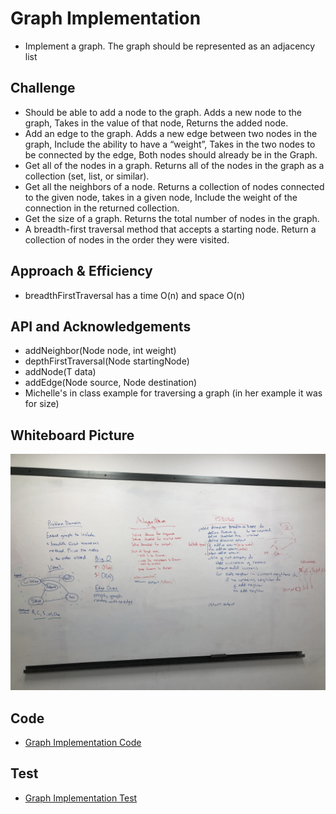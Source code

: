# Graph Implementation
- Implement a graph. The graph should be represented as an adjacency list

## Challenge
- Should be able to add a node to the graph. Adds a new node to the graph, Takes in the value of that node, Returns the added node.
- Add an edge to the graph. Adds a new edge between two nodes in the graph, Include the ability to have a “weight”, Takes in the two nodes to be connected by the edge, Both nodes should already be in the Graph.
- Get all of the nodes in a graph. Returns all of the nodes in the graph as a collection (set, list, or similar).
- Get all the neighbors of a node. Returns a collection of nodes connected to the given node, takes in a given node, Include the weight of the connection in the returned collection.
- Get the size of a graph. Returns the total number of nodes in the graph.                                 
- A breadth-first traversal method that accepts a starting node. Return a collection of nodes in the order they were visited. 

## Approach & Efficiency
- breadthFirstTraversal has a time O(n) and space O(n)

## API and Acknowledgements
- addNeighbor(Node<T> node, int weight)
- depthFirstTraversal(Node startingNode)
- addNode(T data)
- addEdge(Node<T> source, Node<T> destination)
- Michelle's in class example for traversing a graph (in her example it was for size)

## Whiteboard Picture
![](../img/BFTGraph.jpeg)

## Code
- [Graph Implementation Code](../../src/main/java/Java/Graph/Graph.java)

## Test
- [Graph Implementation Test](../../src/test/java/Java/Graph/GraphTest.java)
